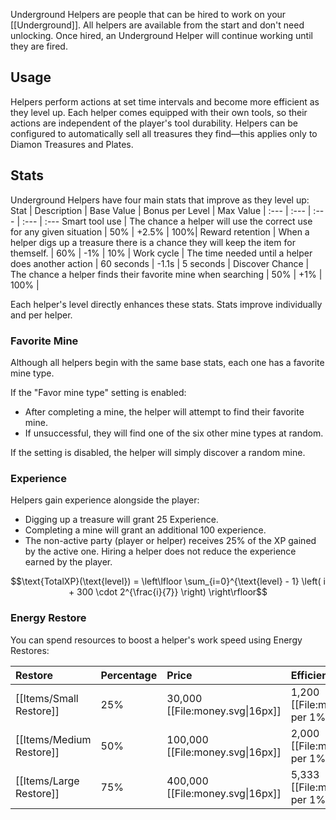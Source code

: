 Underground Helpers are people that can be hired to work on your [[Underground]].
All helpers are available from the start and don't need unlocking.
Once hired, an Underground Helper will continue working until they are fired.

## Usage
Helpers perform actions at set time intervals and become more efficient as they level up. Each helper comes equipped with their own tools, so their actions are independent of the player's tool durability. Helpers can be configured to automatically sell all treasures they find—this applies only to Diamon Treasures and Plates.

## Stats 
Underground Helpers have four main stats that improve as they level up:
Stat | Description | Base Value | Bonus per Level | Max Value |
:--- | :--- | :--- | :--- | :---
Smart tool use | The chance a helper will use the correct use for any given situation | 50% | +2.5% | 100%|
Reward retention | When a helper digs up a treasure there is a chance they will keep the item for themself. | 60% | -1% | 10% |
Work cycle | The time needed until a helper does another action | 60 seconds | -1.1s | 5 seconds |
Discover Chance | The chance a helper finds their favorite mine when searching | 50% | +1% | 100% |

Each helper's level directly enhances these stats.
Stats improve individually and per helper.

### Favorite Mine 
Although all helpers begin with the same base stats, each one has a favorite mine type.

If the "Favor mine type" setting is enabled: 
- After completing a mine, the helper will attempt to find their favorite mine. 
- If unsuccessful, they will find one of the six other mine types at random.

If the setting is disabled, the helper will simply discover a random mine.

### Experience
Helpers gain experience alongside the player:
- Digging up a treasure will grant 25 Experience.
- Completing a mine will grant an additional 100 experience. 
- The non-active party (player or helper) receives 25% of the XP gained by the active one. Hiring a helper does not reduce the experience earned by the player.

$$\text{TotalXP}(\text{level}) = \left\lfloor \sum_{i=0}^{\text{level} - 1} \left( i + 300 \cdot 2^{\frac{i}{7}} \right) \right\rfloor$$

### Energy Restore

You can spend resources to boost a helper's work speed using Energy Restores:

Restore | Percentage | Price | Efficiency
:--- | :--- | :--- | :--- |
[[Items/Small Restore]] | 25% | 30,000 [[File:money.svg\|16px]] | 1,200 [[File:money.svg\|16px]] per 1%
[[Items/Medium Restore]] | 50% | 100,000 [[File:money.svg\|16px]] | 2,000 [[File:money.svg\|16px]] per 1%
[[Items/Large Restore]] | 75% | 400,000 [[File:money.svg\|16px]] | 5,333 [[File:money.svg\|16px]] per 1%

